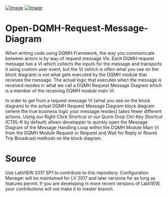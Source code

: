 [![Image](https://www.vipm.io/package/neosoft_technologies_inc_lib_open_dqmh_request_message_diagram/badge.svg?metric=installs)](https://www.vipm.io/package/neosoft_technologies_inc_lib_open_dqmh_request_message_diagram/) [![Image](https://www.vipm.io/package/neosoft_technologies_inc_lib_open_dqmh_request_message_diagram/badge.svg?metric=stars)](https://www.vipm.io/package/neosoft_technologies_inc_lib_open_dqmh_request_message_diagram/)

# Open-DQMH-Request-Message-Diagram
When writing code using DQMH Framework, the way you communicate between actors is by way of request message VIs. Each DQMH request message has a VI which collects the inputs for the message and transports it using custom user event, but the VI (which is often what you see on the block diagram) is not what gets executed by the DQMH module that receives the message. The actual logic that executes when the message is received resides in what we call a DQMH Request Message Diagram which is a member of the receiving DQMH module main VI.

In order to get from a request message VI (what you see on the block diagram) to the actual DQMH Request Message Diagram block diagram (where the true business logic your message resides) takes fewer different actions. Using our Right-Click Shortcut or our Quick Drop Ctrl-Key Shortcut (CTRL-K by default) allows developper to quickly open the Message Diagram of the Message Handling Loop within the DQMH Module Main VI from the DQMH Module Request or Request and Wait for Reply or Round Trip Broadcast methods on the block diagram.

# Source
Use LabVIEW 2017 SP1 to contribute to this repository. Configuration Manager will be maintained for LV 2017 and later versions for as long as features permit. If you are developing in more recent versions of LabVIEW, your contributions will not make it to master branch.